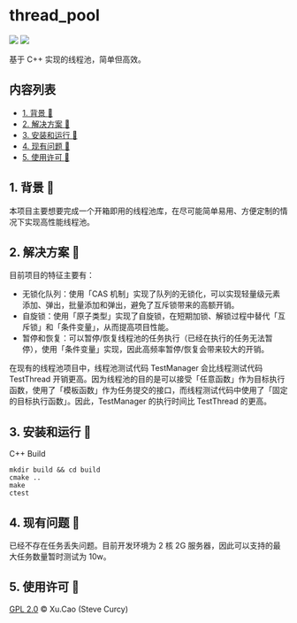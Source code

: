 # thread_pool
[![](https://img.shields.io/badge/Author-Xu.Cao-lightgreen)](https://github.com/SteveCurcy) ![](https://img.shields.io/badge/Version-2.1.2-yellow)

基于 C++ 实现的线程池，简单但高效。

## 内容列表

- [1. 背景 :cookie:](#1-背景-cookie)
- [2. 解决方案 :candy:](#2-解决方案-candy)
- [3. 安装和运行 :birthday:](#3-安装和运行-birthday)
- [4. 现有问题 :sandwich:](#4-现有问题-sandwich)
- [5. 使用许可 :page_facing_up:](#5-使用许可-page_facing_up)

## 1. 背景 :cookie:
本项目主要想要完成一个开箱即用的线程池库，在尽可能简单易用、方便定制的情况下实现高性能线程池。

## 2. 解决方案 :candy:
目前项目的特征主要有：

- 无锁化队列：使用「CAS 机制」实现了队列的无锁化，可以实现轻量级元素添加、弹出，批量添加和弹出，避免了互斥锁带来的高额开销。
- 自旋锁：使用「原子类型」实现了自旋锁，在短期加锁、解锁过程中替代「互斥锁」和「条件变量」，从而提高项目性能。
- 暂停和恢复：可以暂停/恢复线程池的任务执行（已经在执行的任务无法暂停），使用「条件变量」实现，因此高频率暂停/恢复会带来较大的开销。

在现有的线程池项目中，线程池测试代码 TestManager 会比线程测试代码 TestThread 开销更高。因为线程池的目的是可以接受「任意函数」作为目标执行函数，使用了「模板函数」作为任务提交的接口，而线程测试代码中使用了「固定的目标执行函数」。因此，TestManager 的执行时间比 TestThread 的更高。

## 3. 安装和运行 :birthday:

C++ Build

```
mkdir build && cd build
cmake ..
make
ctest
```

## 4. 现有问题 :sandwich:
已经不存在任务丢失问题。目前开发环境为 2 核 2G 服务器，因此可以支持的最大任务数量暂时测试为 10w。

## 5. 使用许可 :page_facing_up:
[GPL 2.0](./LICENSE) &copy; Xu.Cao (Steve Curcy)

